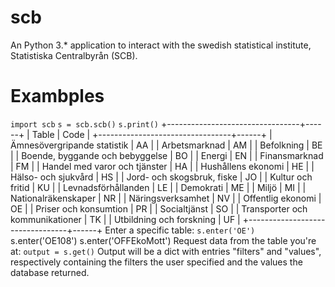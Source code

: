# scb
An Python 3.* application to interact with the swedish statistical institute, Statistiska Centralbyrån (SCB).

# Exambples
`import scb`
`s = scb.scb()`
`s.print()`
+---------------------------------+------+
|              Table              | Code |
+---------------------------------+------+
|   Ämnesövergripande statistik   |  AA  |
|          Arbetsmarknad          |  AM  |
|            Befolkning           |  BE  |
| Boende, byggande och bebyggelse |  BO  |
|              Energi             |  EN  |
|          Finansmarknad          |  FM  |
|  Handel med varor och tjänster  |  HA  |
|        Hushållens ekonomi       |  HE  |
|       Hälso- och sjukvård       |  HS  |
|    Jord- och skogsbruk, fiske   |  JO  |
|        Kultur och fritid        |  KU  |
|       Levnadsförhållanden       |  LE  |
|            Demokrati            |  ME  |
|              Miljö              |  MI  |
|       Nationalräkenskaper       |  NR  |
|        Näringsverksamhet        |  NV  |
|        Offentlig ekonomi        |  OE  |
|      Priser och konsumtion      |  PR  |
|           Socialtjänst          |  SO  |
| Transporter och kommunikationer |  TK  |
|     Utbildning och forskning    |  UF  |
+---------------------------------+------+
Enter a specific table:
`s.enter('OE')
`s.enter('OE108')
s.enter('OFFEkoMott')
Request data from the table you're at:
`output = s.get()`
Output will be a dict with entries "filters" and "values", respectively containing the filters the user specified and the values the database returned.
